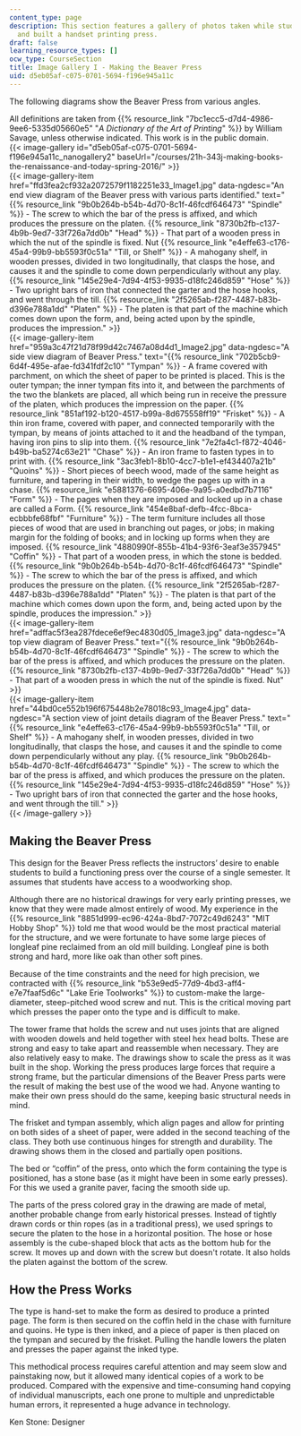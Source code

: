 ```yaml
---
content_type: page
description: This section features a gallery of photos taken while students designed
  and built a handset printing press.
draft: false
learning_resource_types: []
ocw_type: CourseSection
title: Image Gallery I - Making the Beaver Press
uid: d5eb05af-c075-0701-5694-f196e945a11c
---
```

The following diagrams show the Beaver Press from various angles.

All definitions are taken from {{% resource_link "7bc1ecc5-d7d4-4986-9ee6-5335d05660e5" "*A Dictionary of the Art of Printing*" %}} by William Savage, unless otherwise indicated. This work is in the public domain.  
{{< image-gallery id="d5eb05af-c075-0701-5694-f196e945a11c_nanogallery2" baseUrl="/courses/21h-343j-making-books-the-renaissance-and-today-spring-2016/" >}}  
{{< image-gallery-item href="ffd3fea2cf932a2072579f1182251e33_Image1.jpg" data-ngdesc="An end view diagram of the Beaver press with various parts identified." text="{{% resource_link \"9b0b264b-b54b-4d70-8c1f-46fcdf646473\" \"Spindle\" %}} - The screw to which the bar of the press is affixed, and which produces the pressure on the platen.  {{% resource_link \"8730b2fb-c137-4b9b-9ed7-33f726a7dd0b\" \"Head\" %}} - That part of a wooden press in which the nut of the spindle is fixed.  Nut  {{% resource_link \"e4effe63-c176-45a4-99b9-bb5593f0c51a\" \"Till, or Shelf\" %}} - A mahogany shelf, in wooden presses, divided in two longitudinally, that clasps the hose, and causes it and the spindle to come down perpendicularly without any play.  {{% resource_link \"145e29e4-7d94-4f53-9935-d18fc246d859\" \"Hose\" %}} - Two upright bars of iron that connected the garter and the hose hooks, and went through the till.  {{% resource_link \"2f5265ab-f287-4487-b83b-d396e788a1dd\" \"Platen\" %}} - The platen is that part of the machine which comes down upon the form, and, being acted upon by the spindle, produces the impression." >}}  
{{< image-gallery-item href="959a3c47f21d78f99d42c7467a08d4d1_Image2.jpg" data-ngdesc="A side view diagram of Beaver Press." text="{{% resource_link \"702b5cb9-6d4f-495e-afae-fd341fdf2c10\" \"Tympan\" %}} - A frame covered with parchment, on which the sheet of paper to be printed is placed. This is the outer tympan; the inner tympan fits into it, and between the parchments of the two the blankets are placed, all which being run in receive the pressure of the platen, which produces the impression on the paper.  {{% resource_link \"851af192-b120-4517-b99a-8d675558ff19\" \"Frisket\" %}} - A thin iron frame, covered with paper, and connected temporarily with the tympan, by means of joints attached to it and the headband of the tympan, having iron pins to slip into them.  {{% resource_link \"7e2fa4c1-f872-4046-b49b-ba5274c63e21\" \"Chase\" %}} - An iron frame to fasten types in to print with.  {{% resource_link \"3ac3feb1-8b10-4cc7-b1e1-ef434407a21b\" \"Quoins\" %}} - Short pieces of beech wood, made of the same height as furniture, and tapering in their width, to wedge the pages up with in a chase.  {{% resource_link \"e5881376-6695-406e-9a95-a0edbd7b7116\" \"Form\" %}} - The pages when they are imposed and locked up in a chase are called a Form.  {{% resource_link \"454e8baf-defb-4fcc-8bca-ecbbbfe68fbf\" \"Furniture\" %}} - The term furniture includes all those pieces of wood that are used in branching out pages, or jobs; in making margin for the folding of books; and in locking up forms when they are imposed.  {{% resource_link \"4880990f-855b-41b4-93f6-3eaf3e357945\" \"Coffin\" %}} - That part of a wooden press, in which the stone is bedded.  {{% resource_link \"9b0b264b-b54b-4d70-8c1f-46fcdf646473\" \"Spindle\" %}} - The screw to which the bar of the press is affixed, and which produces the pressure on the platen.  {{% resource_link \"2f5265ab-f287-4487-b83b-d396e788a1dd\" \"Platen\" %}} - The platen is that part of the machine which comes down upon the form, and, being acted upon by the spindle, produces the impression." >}}  
{{< image-gallery-item href="adffac5f3ea287fdece6ef9ec4830d05_Image3.jpg" data-ngdesc="A top view diagram of Beaver Press." text="{{% resource_link \"9b0b264b-b54b-4d70-8c1f-46fcdf646473\" \"Spindle\" %}} - The screw to which the bar of the press is affixed, and which produces the pressure on the platen.  {{% resource_link \"8730b2fb-c137-4b9b-9ed7-33f726a7dd0b\" \"Head\" %}} - That part of a wooden press in which the nut of the spindle is fixed.  Nut" >}}  
{{< image-gallery-item href="44bd0ce552b196f675448b2e78018c93_Image4.jpg" data-ngdesc="A section view of joint details diagram of the Beaver Press." text="{{% resource_link \"e4effe63-c176-45a4-99b9-bb5593f0c51a\" \"Till, or Shelf\" %}} - A mahogany shelf, in wooden presses, divided in two longitudinally, that clasps the hose, and causes it and the spindle to come down perpendicularly without any play.  {{% resource_link \"9b0b264b-b54b-4d70-8c1f-46fcdf646473\" \"Spindle\" %}} - The screw to which the bar of the press is affixed, and which produces the pressure on the platen.  {{% resource_link \"145e29e4-7d94-4f53-9935-d18fc246d859\" \"Hose\" %}} - Two upright bars of iron that connected the garter and the hose hooks, and went through the till." >}}  
{{< /image-gallery >}}

## Making the Beaver Press

This design for the Beaver Press reflects the instructors’ desire to enable students to build a functioning press over the course of a single semester. It assumes that students have access to a woodworking shop.

Although there are no historical drawings for very early printing presses, we know that they were made almost entirely of wood. My experience in the {{% resource_link "8851d999-ec96-424a-8bd7-7072c49d6243" "MIT Hobby Shop" %}} told me that wood would be the most practical material for the structure, and we were fortunate to have some large pieces of longleaf pine reclaimed from an old mill building. Longleaf pine is both strong and hard, more like oak than other soft pines.

Because of the time constraints and the need for high precision, we contracted with {{% resource_link "b53e9ed5-77d9-4bd3-aff4-e7e7faaf5d6c" "Lake Erie Toolworks" %}} to custom-make the large-diameter, steep-pitched wood screw and nut. This is the critical moving part which presses the paper onto the type and is difficult to make.

The tower frame that holds the screw and nut uses joints that are aligned with wooden dowels and held together with steel hex head bolts. These are strong and easy to take apart and reassemble when necessary. They are also relatively easy to make. The drawings show to scale the press as it was built in the shop. Working the press produces large forces that require a strong frame, but the particular dimensions of the Beaver Press parts were the result of making the best use of the wood we had. Anyone wanting to make their own press should do the same, keeping basic structural needs in mind.

The frisket and tympan assembly, which align pages and allow for printing on both sides of a sheet of paper, were added in the second teaching of the class. They both use continuous hinges for strength and durability. The drawing shows them in the closed and partially open positions.

The bed or “coffin” of the press, onto which the form containing the type is positioned, has a stone base (as it might have been in some early presses). For this we used a granite paver, facing the smooth side up.

The parts of the press colored gray in the drawing are made of metal, another probable change from early historical presses. Instead of tightly drawn cords or thin ropes (as in a traditional press), we used springs to secure the platen to the hose in a horizontal position. The hose or hose assembly is the cube-shaped block that acts as the bottom hub for the screw. It moves up and down with the screw but doesn't rotate. It also holds the platen against the bottom of the screw.

## How the Press Works

The type is hand-set to make the form as desired to produce a printed page. The form is then secured on the coffin held in the chase with furniture and quoins. He type is then inked, and a piece of paper is then placed on the tympan and secured by the frisket. Pulling the handle lowers the platen and presses the paper against the inked type.

This methodical process requires careful attention and may seem slow and painstaking now, but it allowed many identical copies of a work to be produced. Compared with the expensive and time-consuming hand copying of individual manuscripts, each one prone to multiple and unpredictable human errors, it represented a huge advance in technology.

Ken Stone: Designer